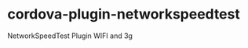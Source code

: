 cordova-plugin-networkspeedtest
===============================

NetworkSpeedTest Plugin WIFI and 3g
